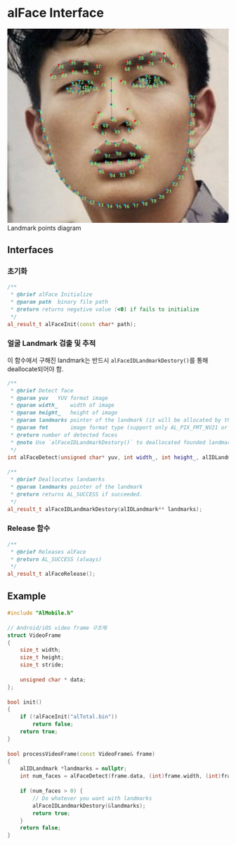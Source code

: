 # alFace Interface

![](/figs/landmark_106_index.jpg "Landmark index")  
Landmark points diagram

## Interfaces

### 초기화

```cpp
/**
 * @brief alFace Initialize
 * @param path  binary file path
 * @return returns negative value (<0) if fails to initialize
 */
al_result_t alFaceInit(const char* path);
```

### 얼굴 Landmark 검출 및 추적

이 함수에서 구해진 landmark는 반드시 `alFaceIDLandmarkDestory()`를 통해 deallocate되어야 함.

```cpp
/**
 * @brief Detect face
 * @param yuv   YUV format image
 * @param width_    width of image
 * @param height_   height of image
 * @param landmarks pointer of the landmark (it will be allocated by this function)
 * @param fmt       image format type (support only AL_PIX_FMT_NV21 or AL_PIX_FMT_NV12)
 * @return number of detected faces
 * @note Use `alFaceIDLandmarkDestory()` to deallocated founded landmarks
 */
int alFaceDetect(unsigned char* yuv, int width_, int height_, alIDLandmark** landmarks, alPixelFormat fmt);

/**
 * @brief Deallocates landamrks
 * @param landmarks pointer of the landmark
 * @return returns AL_SUCCESS if succeeded.
 */
al_result_t alFaceIDLandmarkDestory(alIDLandmark** landmarks);
```

### Release 함수

```cpp
/**
 * @brief Releases alFace
 * @return AL_SUCCESS (always)
 */
al_result_t alFaceRelease();
```

## Example

```cpp
#include "AlMobile.h"

// Android/iOS video frame 구조체
struct VideoFrame
{    
    size_t width;
    size_t height;
    size_t stride;

    unsigned char * data;
};

bool init()
{
    if (!alFaceInit("alTotal.bin"))
        return false;
    return true;
}

bool processVideoFrame(const VideoFrame& frame)
{
    alIDLandmark *landmarks = nullptr;
    int num_faces = alFaceDetect(frame.data, (int)frame.width, (int)frame.height, &landmarks, AL_PIX_FMT_NV12);

    if (num_faces > 0) {
        // Do whatever you want with landmarks
        alFaceIDLandmarkDestory(&landmarks);
        return true;
    }
    return false;
}
```



